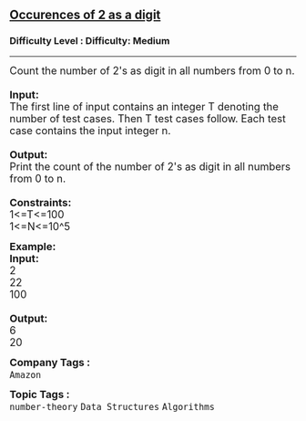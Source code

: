 <h2><a href="https://www.geeksforgeeks.org/problems/occurences-of-2-as-a-digit/1?page=1&difficulty=Medium&status=unsolved,attempted&sortBy=accuracy">Occurences of 2 as a digit</a></h2><h3>Difficulty Level : Difficulty: Medium</h3><hr><div class="problems_problem_content__Xm_eO"><p><span style="font-size: 18px;">Count the number of 2's as digit in all numbers from 0 to n.<br><br><strong>Input:</strong><br>The first line of input contains an integer T denoting the number of test cases. Then T test cases follow. Each test case contains the input integer n.<br><br><strong>Output:</strong><br>Print the count of the number of 2's as digit in all numbers from 0 to n.<br><br><strong>Constraints:</strong><br>1&lt;=T&lt;=100<br>1&lt;=N&lt;=10^5</span></p>
<p><span style="font-size: 18px;"><strong>Example:<br>Input:</strong><br>2<br>22<br>100<br><br><strong>Output:</strong><br>6<br>20</span></p></div><p><span style=font-size:18px><strong>Company Tags : </strong><br><code>Amazon</code>&nbsp;<br><p><span style=font-size:18px><strong>Topic Tags : </strong><br><code>number-theory</code>&nbsp;<code>Data Structures</code>&nbsp;<code>Algorithms</code>&nbsp;